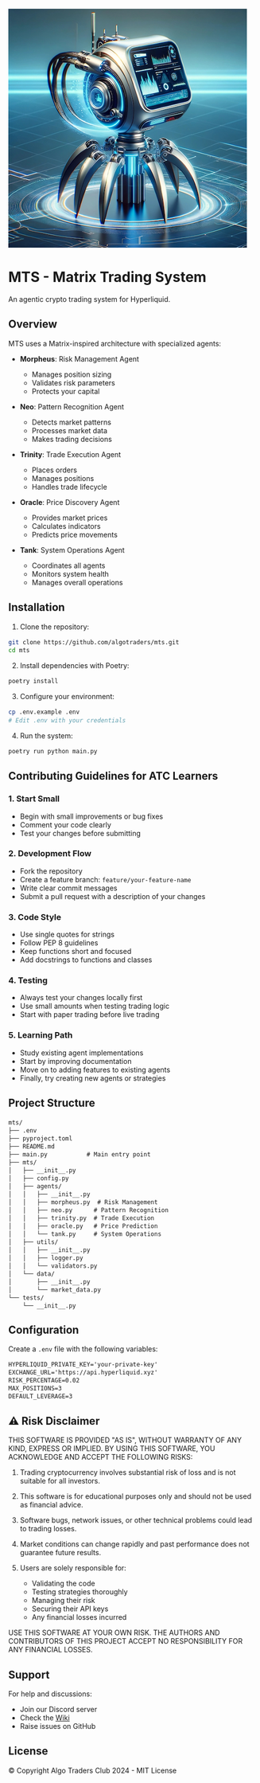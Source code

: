 [![MTS - Matrix Trading System](./mts-logo.png)](./mts-logo.png)

# MTS - Matrix Trading System

An agentic crypto trading system for Hyperliquid.

## Overview

MTS uses a Matrix-inspired architecture with specialized agents:

- **Morpheus**: Risk Management Agent

  - Manages position sizing
  - Validates risk parameters
  - Protects your capital

- **Neo**: Pattern Recognition Agent

  - Detects market patterns
  - Processes market data
  - Makes trading decisions

- **Trinity**: Trade Execution Agent

  - Places orders
  - Manages positions
  - Handles trade lifecycle

- **Oracle**: Price Discovery Agent

  - Provides market prices
  - Calculates indicators
  - Predicts price movements

- **Tank**: System Operations Agent
  - Coordinates all agents
  - Monitors system health
  - Manages overall operations

## Installation

1. Clone the repository:

```bash
git clone https://github.com/algotraders/mts.git
cd mts
```

2. Install dependencies with Poetry:

```bash
poetry install
```

3. Configure your environment:

```bash
cp .env.example .env
# Edit .env with your credentials
```

4. Run the system:

```bash
poetry run python main.py
```

## Contributing Guidelines for ATC Learners

### 1. Start Small

- Begin with small improvements or bug fixes
- Comment your code clearly
- Test your changes before submitting

### 2. Development Flow

- Fork the repository
- Create a feature branch: `feature/your-feature-name`
- Write clear commit messages
- Submit a pull request with a description of your changes

### 3. Code Style

- Use single quotes for strings
- Follow PEP 8 guidelines
- Keep functions short and focused
- Add docstrings to functions and classes

### 4. Testing

- Always test your changes locally first
- Use small amounts when testing trading logic
- Start with paper trading before live trading

### 5. Learning Path

- Study existing agent implementations
- Start by improving documentation
- Move on to adding features to existing agents
- Finally, try creating new agents or strategies

## Project Structure

```
mts/
├── .env
├── pyproject.toml
├── README.md
├── main.py           # Main entry point
├── mts/
│   ├── __init__.py
│   ├── config.py
│   ├── agents/
│   │   ├── __init__.py
│   │   ├── morpheus.py  # Risk Management
│   │   ├── neo.py      # Pattern Recognition
│   │   ├── trinity.py  # Trade Execution
│   │   ├── oracle.py   # Price Prediction
│   │   └── tank.py     # System Operations
│   ├── utils/
│   │   ├── __init__.py
│   │   ├── logger.py
│   │   └── validators.py
│   └── data/
│       ├── __init__.py
│       └── market_data.py
└── tests/
    └── __init__.py
```

## Configuration

Create a `.env` file with the following variables:

```
HYPERLIQUID_PRIVATE_KEY='your-private-key'
EXCHANGE_URL='https://api.hyperliquid.xyz'
RISK_PERCENTAGE=0.02
MAX_POSITIONS=3
DEFAULT_LEVERAGE=3
```

## ⚠️ Risk Disclaimer

THIS SOFTWARE IS PROVIDED "AS IS", WITHOUT WARRANTY OF ANY KIND, EXPRESS OR IMPLIED. BY USING THIS SOFTWARE, YOU ACKNOWLEDGE AND ACCEPT THE FOLLOWING RISKS:

1. Trading cryptocurrency involves substantial risk of loss and is not suitable for all investors.

2. This software is for educational purposes only and should not be used as financial advice.

3. Software bugs, network issues, or other technical problems could lead to trading losses.

4. Market conditions can change rapidly and past performance does not guarantee future results.

5. Users are solely responsible for:
   - Validating the code
   - Testing strategies thoroughly
   - Managing their risk
   - Securing their API keys
   - Any financial losses incurred

USE THIS SOFTWARE AT YOUR OWN RISK. THE AUTHORS AND CONTRIBUTORS OF THIS PROJECT ACCEPT NO RESPONSIBILITY FOR ANY FINANCIAL LOSSES.

## Support

For help and discussions:

- Join our Discord server
- Check the [Wiki](https://github.com/algotraders/mts/wiki)
- Raise issues on GitHub

## License

© Copyright Algo Traders Club 2024 - MIT License
